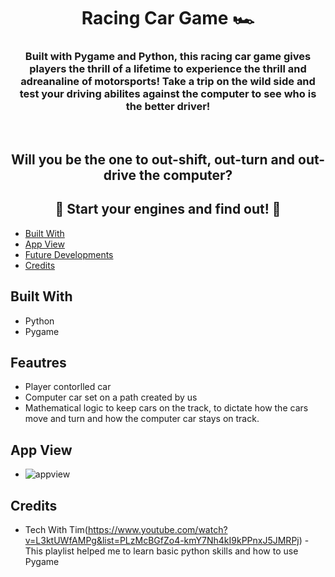 # <h1 align='center'>Racing Car Game 🏎️</h1>

<h3 align='center'>Built with Pygame and Python, this racing car game gives players the thrill of a lifetime to experience the thrill and adreanaline of motorsports! Take a trip on the wild side and test your driving abilites against the computer to see who is the better driver! </h3>
<br />
<h2 align='center'>Will you be the one to out-shift, out-turn and out-drive the computer? </h2> <h2 align='center'> 🏁 Start your engines and find out! 🏁 </h2>



- [Built With](#built-with)
- [App View](#app-view)
- [Future Developments](#future-developments)
- [Credits](#credits)


## Built With
- Python
- Pygame

## Feautres
- Player contorlled car
- Computer car set on a path created by us 
- Mathematical logic to keep cars on the track, to dictate how the cars move and turn and how the computer car stays on track. 


## App View
- ![appview](./images/appview.gif)



## Credits
- Tech With Tim(https://www.youtube.com/watch?v=L3ktUWfAMPg&list=PLzMcBGfZo4-kmY7Nh4kI9kPPnxJ5JMRPj) - This playlist helped me to learn basic python skills and how to use Pygame

